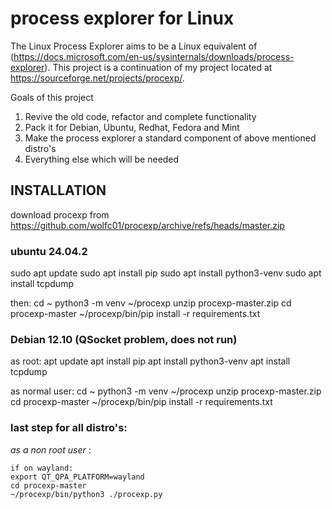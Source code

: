 # process explorer for Linux

The Linux Process Explorer aims to be a Linux equivalent of  (https://docs.microsoft.com/en-us/sysinternals/downloads/process-explorer). This project is a continuation of my project located at https://sourceforge.net/projects/procexp/. 

Goals of this project
1. Revive the old code, refactor and complete functionality
2. Pack it for Debian, Ubuntu, Redhat, Fedora and Mint
3. Make the process explorer a standard component of above mentioned distro's
4. Everything else which will be needed

## INSTALLATION
download procexp from https://github.com/wolfc01/procexp/archive/refs/heads/master.zip 

### ubuntu 24.04.2

sudo apt update
sudo apt install pip
sudo apt install python3-venv
sudo apt install tcpdump


then:
cd ~
python3 -m venv ~/procexp
unzip procexp-master.zip 
cd procexp-master
~/procexp/bin/pip install -r requirements.txt


### Debian 12.10 (QSocket problem, does not run)
as root: 
  apt update
  apt install pip
  apt install python3-venv
  apt install tcpdump

as normal user:
  cd ~
  python3 -m venv ~/procexp
  unzip procexp-master.zip 
  cd procexp-master
  ~/procexp/bin/pip install -r requirements.txt

### last step for all distro's: 
_as a non root user_ :

```
if on wayland:
export QT_QPA_PLATFORM=wayland
cd procexp-master
~/procexp/bin/python3 ./procexp.py
```
